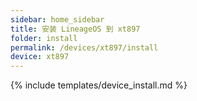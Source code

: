 ```yaml
---
sidebar: home_sidebar
title: 安装 LineageOS 到 xt897
folder: install
permalink: /devices/xt897/install
device: xt897
---
```

{% include templates/device_install.md %}
